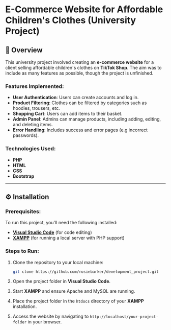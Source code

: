 # E-Commerce Website for Affordable Children's Clothes (University Project)

## 📖 Overview  
This university project involved creating an **e-commerce website** for a client selling affordable children's clothes on **TikTok Shop**. The aim was to include as many features as possible, though the project is unfinished.  

### Features Implemented:  
- **User Authentication**: Users can create accounts and log in.  
- **Product Filtering**: Clothes can be filtered by categories such as hoodies, trousers, etc.  
- **Shopping Cart**: Users can add items to their basket.  
- **Admin Panel**: Admins can manage products, including adding, editing, and deleting items.  
- **Error Handling**: Includes success and error pages (e.g incorrect passwords).  

### Technologies Used:  
- **PHP**  
- **HTML**  
- **CSS**  
- **Bootstrap**

---

## ⚙️ Installation

### Prerequisites:
To run this project, you'll need the following installed:
- **[Visual Studio Code](https://code.visualstudio.com/)** (for code editing)
- **[XAMPP](https://www.apachefriends.org/index.html)** (for running a local server with PHP support)

### Steps to Run:

1. Clone the repository to your local machine:
    ```bash
    git clone https://github.com/rosiebarker/development_project.git
    ```

2. Open the project folder in **Visual Studio Code**.

3. Start **XAMPP** and ensure Apache and MySQL are running.

4. Place the project folder in the `htdocs` directory of your **XAMPP** installation.

5. Access the website by navigating to `http://localhost/your-project-folder` in your browser.
